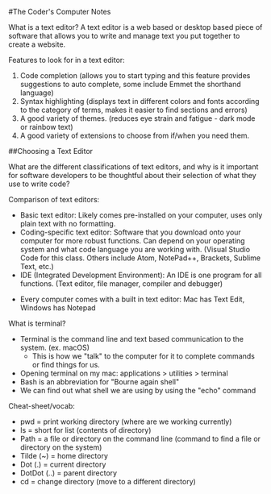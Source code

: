 #The Coder's Computer Notes

What is a text editor? 
   A text editor is a web based or desktop based piece of software that allows you to write and manage text you put together to create a website. 

Features to look for in a text editor: 
 1. Code completion (allows you to start typing and this feature provides suggestions to auto complete, some include Emmet the shorthand language)
 2. Syntax highlighting (displays text in different colors and fonts according to the category of terms, makes it easier to find sections and errors)
 3. A good variety of themes. (reduces eye strain and fatigue - dark mode or rainbow text)
 4. A good variety of extensions to choose from if/when you need them. 

##Choosing a Text Editor

What are the different classifications of text editors, and why is it important for software developers to be thoughtful about their selection of what they use to write code?

Comparison of text editors: 
 - Basic text editor: Likely comes pre-installed on your computer, uses only plain text with no formatting. 
 - Coding-specific text editor: Software that you download onto your computer for more robust functions. Can depend on your operating system and what code language you are working with. (Visual Studio Code for this class. Others include Atom, NotePad++, Brackets, Sublime Text, etc.)
 - IDE (Integrated Development Environment): An IDE is one program for all functions. (Text editor, file manager, compiler and debugger)

 * Every computer comes with a built in text editor: Mac has Text Edit, Windows has Notepad
 
What is terminal? 
 
  - Terminal is the command line and text based communication to the system. (ex. macOS)
    - This is how we "talk" to the computer for it to complete commands or find things for us. 
  - Opening terminal on my mac: applications > utilities > terminal
  - Bash is an abbreviation for "Bourne again shell"
  - We can find out what shell we are using by using the "echo" command
  
Cheat-sheet/vocab: 

  - pwd = print working directory (where are we working currently)
  - ls = short for list (contents of directory)
  - Path = a file or directory on the command line (command to find a file or directory on the system)
  - Tilde (~) = home directory
  - Dot (.) = current directory
  - DotDot (..) = parent directory
  - cd = change directory (move to a different directory)
  
  

